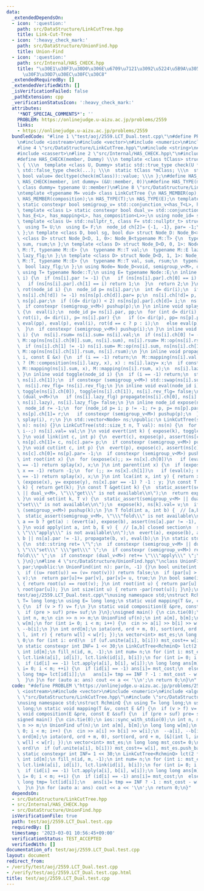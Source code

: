 ```yaml
---
data:
  _extendedDependsOn:
  - icon: ':question:'
    path: src/DataStructure/LinkCutTree.hpp
    title: Link-Cut-Tree
  - icon: ':heavy_check_mark:'
    path: src/DataStructure/UnionFind.hpp
    title: Union-Find
  - icon: ':question:'
    path: src/Internal/HAS_CHECK.hpp
    title: "\u30E1\u30F3\u30D0\u306E\u6709\u7121\u3092\u5224\u5B9A\u3059\u308B\u30C6\
      \u30F3\u30D7\u30EC\u30FC\u30C8"
  _extendedRequiredBy: []
  _extendedVerifiedWith: []
  _isVerificationFailed: false
  _pathExtension: cpp
  _verificationStatusIcon: ':heavy_check_mark:'
  attributes:
    '*NOT_SPECIAL_COMMENTS*': ''
    PROBLEM: https://onlinejudge.u-aizu.ac.jp/problems/2559
    links:
    - https://onlinejudge.u-aizu.ac.jp/problems/2559
  bundledCode: "#line 1 \"test/aoj/2559.LCT_Dual.test.cpp\"\n#define PROBLEM \"https://onlinejudge.u-aizu.ac.jp/problems/2559\"\
    \n#include <iostream>\n#include <vector>\n#include <numeric>\n#include <algorithm>\n\
    #line 4 \"src/DataStructure/LinkCutTree.hpp\"\n#include <string>\n#include <cstddef>\n\
    #include <cassert>\n#line 2 \"src/Internal/HAS_CHECK.hpp\"\n#include <type_traits>\n\
    #define HAS_CHECK(member, Dummy) \\\n template <class tClass> struct has_##member\
    \ { \\\n  template <class U, Dummy> static std::true_type check(U *); \\\n  static\
    \ std::false_type check(...); \\\n  static tClass *mClass; \\\n  static const\
    \ bool value= decltype(check(mClass))::value; \\\n };\n#define HAS_MEMBER(member)\
    \ HAS_CHECK(member, int dummy= (&U::member, 0))\n#define HAS_TYPE(member) HAS_CHECK(member,\
    \ class dummy= typename U::member)\n#line 8 \"src/DataStructure/LinkCutTree.hpp\"\
    \ntemplate <typename M= void> class LinkCutTree {\n HAS_MEMBER(op);\n HAS_MEMBER(mapping);\n\
    \ HAS_MEMBER(composition);\n HAS_TYPE(T);\n HAS_TYPE(E);\n template <class L>\
    \ static constexpr bool semigroup_v= std::conjunction_v<has_T<L>, has_op<L>>;\n\
    \ template <class L> static constexpr bool dual_v= std::conjunction_v<has_T<L>,\
    \ has_E<L>, has_mapping<L>, has_composition<L>>;\n using node_id= std::int_least32_t;\n\
    \ template <class U= std::nullptr_t, class F= std::nullptr_t> struct Node_B {\n\
    \  using T= U;\n  using E= F;\n  node_id ch[2]= {-1, -1}, par= -1;\n  bool rev_flg;\n\
    \ };\n template <class D, bool sg, bool du> struct Node_D: Node_B<> {};\n template\
    \ <class D> struct Node_D<D, 1, 0>: Node_B<typename M::T> {\n  typename M::T val,\
    \ sum, rsum;\n };\n template <class D> struct Node_D<D, 0, 1>: Node_B<typename\
    \ M::T, typename M::E> {\n  typename M::T val;\n  typename M::E lazy;\n  bool\
    \ lazy_flg;\n };\n template <class D> struct Node_D<D, 1, 1>: Node_B<typename\
    \ M::T, typename M::E> {\n  typename M::T val, sum, rsum;\n  typename M::E lazy;\n\
    \  bool lazy_flg;\n };\n using Node= Node_D<void, semigroup_v<M>, dual_v<M>>;\n\
    \ using T= typename Node::T;\n using E= typename Node::E;\n inline int dir(node_id\
    \ i) {\n  if (ns[i].par != -1) {\n   if (ns[ns[i].par].ch[0] == i) return 0;\n\
    \   if (ns[ns[i].par].ch[1] == i) return 1;\n  }\n  return 2;\n }\n inline void\
    \ rot(node_id i) {\n  node_id p= ns[i].par;\n  int d= dir(i);\n  if ((ns[p].ch[d]=\
    \ ns[i].ch[!d]) != -1) ns[ns[p].ch[d]].par= p;\n  ns[i].ch[!d]= p, ns[i].par=\
    \ ns[p].par;\n  if ((d= dir(p)) < 2) ns[ns[p].par].ch[d]= i;\n  ns[p].par= i;\n\
    \  if constexpr (semigroup_v<M>) pushup(p);\n }\n inline void splay(node_id i)\
    \ {\n  eval(i);\n  node_id p= ns[i].par, pp;\n  for (int d= dir(i), c; d < 2;\
    \ rot(i), d= dir(i), p= ns[i].par) {\n   if (c= dir(p), pp= ns[p].par; c < 2)\
    \ eval(pp), eval(p), eval(i), rot(d == c ? p : i);\n   else eval(p), eval(i);\n\
    \  }\n  if constexpr (semigroup_v<M>) pushup(i);\n }\n inline void pushup(node_id\
    \ i) {\n  ns[i].rsum= ns[i].sum= ns[i].val;\n  if (ns[i].ch[0] != -1) ns[i].sum=\
    \ M::op(ns[ns[i].ch[0]].sum, ns[i].sum), ns[i].rsum= M::op(ns[i].rsum, ns[ns[i].ch[0]].rsum);\n\
    \  if (ns[i].ch[1] != -1) ns[i].sum= M::op(ns[i].sum, ns[ns[i].ch[1]].sum), ns[i].rsum=\
    \ M::op(ns[ns[i].ch[1]].rsum, ns[i].rsum);\n }\n inline void propagate(node_id\
    \ i, const E &x) {\n  if (i == -1) return;\n  M::mapping(ns[i].val, x), ns[i].lazy_flg\
    \ ? (M::composition(ns[i].lazy, x), x) : ns[i].lazy= x;\n  if constexpr (semigroup_v<M>)\
    \ M::mapping(ns[i].sum, x), M::mapping(ns[i].rsum, x);\n  ns[i].lazy_flg= true;\n\
    \ }\n inline void toggle(node_id i) {\n  if (i == -1) return;\n  std::swap(ns[i].ch[0],\
    \ ns[i].ch[1]);\n  if constexpr (semigroup_v<M>) std::swap(ns[i].sum, ns[i].rsum);\n\
    \  ns[i].rev_flg= !ns[i].rev_flg;\n }\n inline void eval(node_id i) {\n  if (ns[i].rev_flg)\
    \ toggle(ns[i].ch[0]), toggle(ns[i].ch[1]), ns[i].rev_flg= false;\n  if constexpr\
    \ (dual_v<M>)\n   if (ns[i].lazy_flg) propagate(ns[i].ch[0], ns[i].lazy), propagate(ns[i].ch[1],\
    \ ns[i].lazy), ns[i].lazy_flg= false;\n }\n inline node_id expose(node_id i) {\n\
    \  node_id r= -1;\n  for (node_id p= i; p != -1; r= p, p= ns[p].par) {\n   splay(p),\
    \ ns[p].ch[1]= r;\n   if constexpr (semigroup_v<M>) pushup(p);\n  }\n  return\
    \ splay(i), r;\n }\n std::vector<Node> ns;\npublic:\n LinkCutTree(std::size_t\
    \ n): ns(n) {}\n LinkCutTree(std::size_t n, T val): ns(n) {\n  for (int i= n;\
    \ i--;) ns[i].val= val;\n }\n void evert(int k) { expose(k), toggle(k), eval(k);\
    \ }\n void link(int c, int p) {\n  evert(c), expose(p), assert(ns[c].par == -1),\
    \ ns[p].ch[1]= c, ns[c].par= p;\n  if constexpr (semigroup_v<M>) pushup(p);\n\
    \ }\n void cut(int c, int p) {\n  evert(p), expose(c), assert(ns[c].ch[0] == p),\
    \ ns[c].ch[0]= ns[p].par= -1;\n  if constexpr (semigroup_v<M>) pushup(c);\n }\n\
    \ int root(int x) {\n  for (expose(x);; x= ns[x].ch[0])\n   if (eval(x); ns[x].ch[0]\
    \ == -1) return splay(x), x;\n }\n int parent(int x) {\n  if (expose(x), x= ns.ch[0];\
    \ x == -1) return -1;\n  for (;; x= ns[x].ch[1])\n   if (eval(x); ns[x].ch[1]\
    \ == -1) return splay(x), x;\n }\n int lca(int x, int y) { return x == y ? x :\
    \ (expose(x), y= expose(y), ns[x].par == -1) ? -1 : y; }\n const T &operator[](int\
    \ k) { return get(k); }\n const T &get(int k) {\n  static_assert(semigroup_v<M>\
    \ || dual_v<M>, \"\\\"get\\\" is not available\\n\");\n  return expose(k), ns[k].val;\n\
    \ }\n void set(int k, T v) {\n  static_assert(semigroup_v<M> || dual_v<M>, \"\\\
    \"set\\\" is not available\\n\");\n  expose(k), ns[k].val= v;\n  if constexpr\
    \ (semigroup_v<M>) pushup(k);\n }\n T fold(int a, int b) {  // [a,b] closed section\n\
    \  static_assert(semigroup_v<M>, \"\\\"fold\\\" is not available\\n\");\n  return\
    \ a == b ? get(a) : (evert(a), expose(b), assert(ns[a].par != -1), ns[b].sum);\n\
    \ }\n void apply(int a, int b, E v) {  // [a,b] closed section\n  static_assert(dual_v<M>,\
    \ \"\\\"apply\\\" is not available\\n\");\n  evert(a), expose(b), assert(a ==\
    \ b || ns[a].par != -1), propagate(b, v), eval(b);\n }\n static std::string which_available()\
    \ {\n  std::string ret= \"\";\n  if constexpr (semigroup_v<M> || dual_v<M>) ret+=\
    \ \"\\\"set\\\" \\\"get\\\" \";\n  if constexpr (semigroup_v<M>) ret+= \"\\\"\
    fold\\\" \";\n  if constexpr (dual_v<M>) ret+= \"\\\"apply\\\" \";\n  return ret;\n\
    \ }\n};\n#line 4 \"src/DataStructure/UnionFind.hpp\"\nclass UnionFind {\n std::vector<int>\
    \ par;\npublic:\n UnionFind(int n): par(n, -1) {}\n bool unite(int u, int v) {\n\
    \  if ((u= root(u)) == (v= root(v))) return false;\n  if (par[u] > par[v]) std::swap(u,\
    \ v);\n  return par[u]+= par[v], par[v]= u, true;\n }\n bool same(int u, int v)\
    \ { return root(u) == root(v); }\n int root(int u) { return par[u] < 0 ? u : par[u]=\
    \ root(par[u]); }\n int size(int u) { return -par[root(u)]; }\n};\n#line 8 \"\
    test/aoj/2559.LCT_Dual.test.cpp\"\nusing namespace std;\nstruct RchminQ {\n using\
    \ T= long long;\n using E= long long;\n static void mapping(T &v, const E &f)\
    \ {\n  if (v > f) v= f;\n }\n static void composition(E &pre, const E &suf) {\n\
    \  if (pre > suf) pre= suf;\n }\n};\nsigned main() {\n cin.tie(0);\n ios::sync_with_stdio(0);\n\
    \ int n, m;\n cin >> n >> m;\n UnionFind uf(n);\n int a[m], b[m];\n long long\
    \ w[m];\n for (int i= 0; i < m; i++) {\n  cin >> a[i] >> b[i] >> w[i];\n  --a[i],\
    \ --b[i];\n }\n int ord[m];\n iota(ord, ord + m, 0), sort(ord, ord + m, [&](int\
    \ l, int r) { return w[l] < w[r]; });\n vector<int> mst_es;\n long long mst_cost=\
    \ 0;\n for (int i: ord)\n  if (uf.unite(a[i], b[i])) mst_cost+= w[i], mst_es.push_back(i);\n\
    \n static constexpr int INF= 1 << 30;\n LinkCutTree<RchminQ> lct(2 * n - 1, INF);\n\
    \ int id[m];\n fill_n(id, m, -1);\n int num= n;\n for (int i: mst_es) id[i]= num++,\
    \ lct.link(a[i], id[i]), lct.link(id[i], b[i]);\n for (int i= 0; i < m; ++i)\n\
    \  if (id[i] == -1) lct.apply(a[i], b[i], w[i]);\n long long ans[m];\n for (int\
    \ i= 0; i < m; ++i) {\n  if (id[i] == -1) ans[i]= mst_cost;\n  else {\n   long\
    \ long tmp= lct[id[i]];\n   ans[i]= tmp == INF ? -1 : mst_cost - w[i] + tmp;\n\
    \  }\n }\n for (auto a: ans) cout << a << '\\n';\n return 0;\n}\n"
  code: "#define PROBLEM \"https://onlinejudge.u-aizu.ac.jp/problems/2559\"\n#include\
    \ <iostream>\n#include <vector>\n#include <numeric>\n#include <algorithm>\n#include\
    \ \"src/DataStructure/LinkCutTree.hpp\"\n#include \"src/DataStructure/UnionFind.hpp\"\
    \nusing namespace std;\nstruct RchminQ {\n using T= long long;\n using E= long\
    \ long;\n static void mapping(T &v, const E &f) {\n  if (v > f) v= f;\n }\n static\
    \ void composition(E &pre, const E &suf) {\n  if (pre > suf) pre= suf;\n }\n};\n\
    signed main() {\n cin.tie(0);\n ios::sync_with_stdio(0);\n int n, m;\n cin >>\
    \ n >> m;\n UnionFind uf(n);\n int a[m], b[m];\n long long w[m];\n for (int i=\
    \ 0; i < m; i++) {\n  cin >> a[i] >> b[i] >> w[i];\n  --a[i], --b[i];\n }\n int\
    \ ord[m];\n iota(ord, ord + m, 0), sort(ord, ord + m, [&](int l, int r) { return\
    \ w[l] < w[r]; });\n vector<int> mst_es;\n long long mst_cost= 0;\n for (int i:\
    \ ord)\n  if (uf.unite(a[i], b[i])) mst_cost+= w[i], mst_es.push_back(i);\n\n\
    \ static constexpr int INF= 1 << 30;\n LinkCutTree<RchminQ> lct(2 * n - 1, INF);\n\
    \ int id[m];\n fill_n(id, m, -1);\n int num= n;\n for (int i: mst_es) id[i]= num++,\
    \ lct.link(a[i], id[i]), lct.link(id[i], b[i]);\n for (int i= 0; i < m; ++i)\n\
    \  if (id[i] == -1) lct.apply(a[i], b[i], w[i]);\n long long ans[m];\n for (int\
    \ i= 0; i < m; ++i) {\n  if (id[i] == -1) ans[i]= mst_cost;\n  else {\n   long\
    \ long tmp= lct[id[i]];\n   ans[i]= tmp == INF ? -1 : mst_cost - w[i] + tmp;\n\
    \  }\n }\n for (auto a: ans) cout << a << '\\n';\n return 0;\n}"
  dependsOn:
  - src/DataStructure/LinkCutTree.hpp
  - src/Internal/HAS_CHECK.hpp
  - src/DataStructure/UnionFind.hpp
  isVerificationFile: true
  path: test/aoj/2559.LCT_Dual.test.cpp
  requiredBy: []
  timestamp: '2023-03-01 10:56:45+09:00'
  verificationStatus: TEST_ACCEPTED
  verifiedWith: []
documentation_of: test/aoj/2559.LCT_Dual.test.cpp
layout: document
redirect_from:
- /verify/test/aoj/2559.LCT_Dual.test.cpp
- /verify/test/aoj/2559.LCT_Dual.test.cpp.html
title: test/aoj/2559.LCT_Dual.test.cpp
---
```

